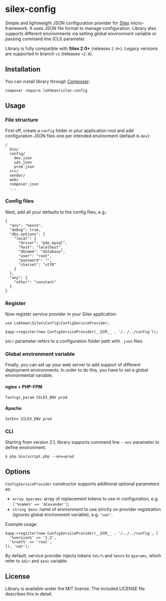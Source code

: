 # silex-config
Simple and lightweight JSON configuration provider for [Silex](http://silex.sensiolabs.org/)
micro-framework. It uses JSON file format to manage configuration. Library also supports
different environments via setting global environment variable or passing command line (CLI)
parameter.

Library is fully compatible with **Silex 2.0+** (releases `2.0+`). Legacy versions are
supported in branch `v1` (releases `<2.0`).

## Installation
You can install library through [Composer](http://getcomposer.org):

    composer require lokhman/silex-config

## Usage
### File structure
First off, create a `config` folder in your application root and add configuration JSON files
one per intended environment (default is `dev`):

    /
      bin/
      config/
        dev.json
        uat.json
        prod.json
      src/
      vendor/
      web/
      composer.json
      ...

### Config files
Next, add all your defaults to the config files, e.g.:

    {
      "env": "%env%",
      "debug": true,
      "dbs.options": {
        "local": {
          "driver": "pdo_mysql",
          "host": "localhost",
          "dbname": "database",
          "user": "root",
          "password": "",
          "charset": "utf8"
        }
      },
      "any": {
        "other": "constant"
      }
    }

### Register
Now register service provider in your Silex application:

    use Lokhman\Silex\Config\ConfigServiceProvider;
    
    $app->register(new ConfigServiceProvider(__DIR__ . '/../../config'));

`$dir` parameter refers to a configuration folder path with `.json` files.

### Global environment variable
Finally, you can set up your web server to add support of different deployment environments.
In order to do this, you have to set a global environmental variable.

#### nginx + PHP-FPM

    fastcgi_param SILEX_ENV prod

#### Apache

    SetEnv SILEX_ENV prod

### CLI

Starting from version 2.1, library supports command line `--env` parameter to define environment.

    $ php bin/script.php --env=prod

## Options

`ConfigServiceProvider` constructor supports additional optional parameters as:

- `array $params`: array of replacement tokens to use in configuration, e.g. `['%name%' => 'Alexander']`;
- `string $env`: name of environment to use strictly on provider registration (ignores global environment variable), e.g. `"uat"`.

Example usage:

    $app->register(new ConfigServiceProvider(__DIR__ . '/../../config', [
      '%version%' => '1.2',
      '%root%' => 'root',
    ]), 'uat');

By default, service provider injects tokens `%dir%` and `%env%` to `$params`, which refer to `$dir` and `$env` variable.

## License
Library is available under the MIT license. The included LICENSE file describes this in detail.
